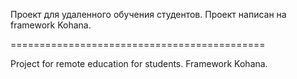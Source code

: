 Проект для удаленного обучения студентов.
Проект написан на framework Kohana.

============================================

Project for remote education for students. Framework Kohana.
